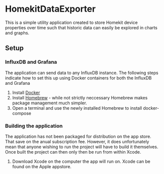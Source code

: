 # HomekitDataExporter

This is a simple utility application created to store Homekit device properties over time such that historic data can easily be explored in charts and graphs.

## Setup

### InfluxDB and Grafana

The application can send data to any InfluxDB instance. The following steps indicate how to set this up using Docker containers for both the InfluxDB and Grafana

1. Install [Docker](https://docs.docker.com/desktop/install/mac-install/)
1. Install [Homebrew](https://docs.brew.sh/Installation) - while not strictly neccessary Homebrew makes package management much simpler.
1. Open a terminal and use the newly installed Homebrew to install docker-compose 

### Building the application

The application has not been packaged for distribution on the app store. That save on the anual subscription fee. However, it does unfortunately mean that anyone wishing to run the project will have to build it themselves. Once built the project can then only then be run from within Xcode. 

1. Download Xcode on the computer the app will run on. Xcode can be found on the Apple appstore.
